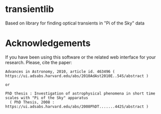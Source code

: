 # transientlib
   
   Based on library for finding optical transients in "Pi of the Sky" data


# Acknowledgements

   If you have been using this software or the related web interface for your research. Please, cite the paper:
   
    Advances in Astronomy, 2010, article id. 463496 (  https://ui.adsabs.harvard.edu/abs/2010AdAst2010E..54S/abstract )

    or 

    PhD thesis : Investigation of astrophysical phenomena in short time scales with "Pi of the Sky" apparatus
      ( PhD Thesis, 2008 : https://ui.adsabs.harvard.edu/abs/2008PhDT.......442S/abstract )
